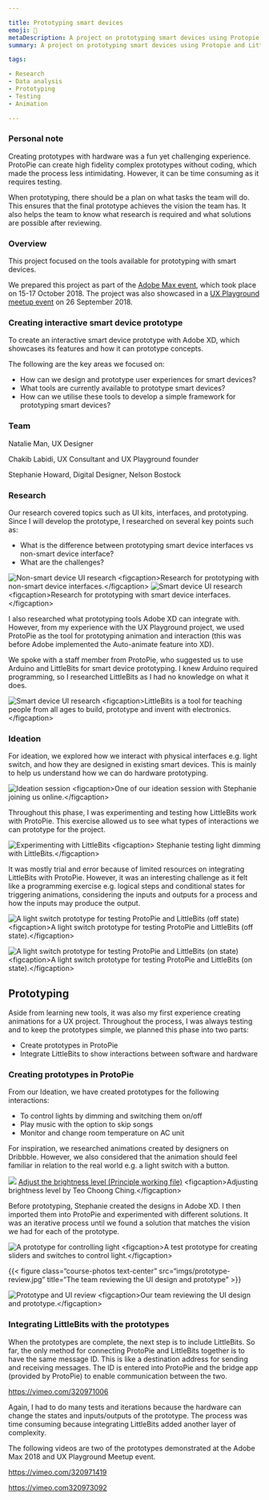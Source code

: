 ```yaml
---

title: Prototyping smart devices
emoji: 🚀
metaDescription: A project on prototyping smart devices using Protopie and LittleBits. This was showcased in Adobe Max 2018, UX Playground and Digital Age Summit.
summary: A project on prototyping smart devices using Protopie and LittleBits. This was showcased in Adobe Max 2018, UX Playground and Digital Age Summit.

tags:

- Research
- Data analysis
- Prototyping
- Testing
- Animation

---
```


### Personal note

Creating prototypes with hardware was a fun yet challenging experience. ProtoPie can create high fidelity complex prototypes without coding, which made the process less intimidating. However, it can be time consuming as it requires testing.

When prototyping, there should be a plan on what tasks the team will do. This ensures that the final prototype achieves the vision the team has. It also helps the team to know what research is required and what solutions are possible after reviewing.

### Overview

This project focused on the tools available for prototyping with smart devices.

We prepared this project as part of the [Adobe Max event](https://2018.max.adobe.com/sessions/max-online/#24803), which took place on 15-17 October 2018. The project was also showcased in a [UX Playground meetup event](https://www.meetup.com/UX-Playground-The-User-Experience-Meetup-for-Londoners/events/254440446/) on 26 September 2018.

### Creating interactive smart device prototype

To create an interactive smart device prototype with Adobe XD, which showcases its features and how it can prototype concepts.

The following are the key areas we focused on:

- How can we design and prototype user experiences for smart devices?
- What tools are currently available to prototype smart devices?
- How can we utilise these tools to develop a simple framework for prototyping smart devices?

### Team

Natalie Man, UX Designer

Chakib Labidi, UX Consultant and UX Playground founder

Stephanie Howard, Digital Designer, Nelson Bostock

### Research

Our research covered topics such as UI kits, interfaces, and prototyping. Since I will develop the prototype, I researched on several key points such as:

- What is the difference between prototyping smart device interfaces vs non-smart device interface?
- What are the challenges?

![Non-smart device UI research](https://boring-wright-dbc496.netlify.app/static/img/non-smart-ui-research.png) &lt;figcaption&gt;Research for prototyping with non-smart device interfaces.&lt;/figcaption&gt;
![Smart device UI research](https://boring-wright-dbc496.netlify.app/static/img/smart-ui-research.png) &lt;figcaption&gt;Research for prototyping with smart device interfaces.&lt;/figcaption&gt;

I also researched what prototyping tools Adobe XD can integrate with. However, from my experience with the UX Playground project, we used ProtoPie as the tool for prototyping animation and interaction (this was before Adobe implemented the Auto-animate feature into XD).

We spoke with a staff member from ProtoPie, who suggested us to use Arduino and LittleBits for smart device prototyping. I knew Arduino required programming, so I researched LittleBits as I had no knowledge on what it does.

![Smart device UI research](https://boring-wright-dbc496.netlify.app/static/img/littlebits.png) &lt;figcaption&gt;LittleBits is a tool for teaching people from all ages to build, prototype and invent with electronics.&lt;/figcaption&gt;

### Ideation

For ideation, we explored how we interact with physical interfaces e.g. light switch, and how they are designed in existing smart devices. This is mainly to help us understand how we can do hardware prototyping.

![Ideation session](https://boring-wright-dbc496.netlify.app/static/img/ideation-session.png) &lt;figcaption&gt;One of our ideation session with Stephanie joining us online.&lt;/figcaption&gt;

Throughout this phase, I was experimenting and testing how LittleBits work with ProtoPie. This exercise allowed us to see what types of interactions we can prototype for the project.

![Experimenting with LittleBits](https://boring-wright-dbc496.netlify.app/static/img/littlebits-light-dimming.png) &lt;figcaption&gt; Stephanie testing light dimming with LittleBits.&lt;/figcaption&gt;

It was mostly trial and error because of limited resources on integrating LittleBits with ProtoPie. However, it was an interesting challenge as it felt like a programming exercise e.g. logical steps and conditional states for triggering animations, considering the inputs and outputs for a process and how the inputs may produce the output.

![A light switch prototype for testing ProtoPie and LittleBits (off state)](https://boring-wright-dbc496.netlify.app/static/img/littlebits-protopie-light-off-test.png) &lt;figcaption&gt;A light switch prototype for testing ProtoPie and LittleBits (off state).&lt;/figcaption&gt;

![A light switch prototype for testing ProtoPie and LittleBits (on state)](https://boring-wright-dbc496.netlify.app/static/img/littlebits-protopie-light-on-test.png) &lt;figcaption&gt;A light switch prototype for testing ProtoPie and LittleBits (on state).&lt;/figcaption&gt;

## Prototyping

Aside from learning new tools, it was also my first experience creating animations for a UX project. Throughout the process, I was always testing and to keep the prototypes simple, we planned this phase into two parts:

- Create prototypes in ProtoPie
- Integrate LittleBits to show interactions between software and hardware

### Creating prototypes in ProtoPie

From our Ideation, we have created prototypes for the following interactions:

- To control lights by dimming and switching them on/off
- Play music with the option to skip songs
- Monitor and change room temperature on AC unit

For inspiration, we researched animations created by designers on Dribbble. However, we also considered that the animation should feel familiar in relation to the real world e.g. a light switch with a button.

<img src="https://boring-wright-dbc496.netlify.app/static/img/dribbble-adjust-light-teo-choong-ching.gif"> [Adjust the brightness level (Principle working file)](https://dribbble.com/shots/3572111-Adjust-the-brightness-level-Principle-working-file%E2%80%9D) &lt;figcaption&gt;Adjusting brightness level by Teo Choong Ching.&lt;/figcaption&gt;

Before prototyping, Stephanie created the designs in Adobe XD. I then imported them into ProtoPie and experimented with different solutions. It was an iterative process until we found a solution that matches the vision we had for each of the prototype.

![A prototype for controlling light](https://boring-wright-dbc496.netlify.app/static/img/light-switch-prototype.png) &lt;figcaption&gt;A test prototype for creating sliders and switches to control light.&lt;/figcaption&gt;

{{&lt; figure class=“course-photos text-center” src=“imgs/prototype-review.jpg” title=“The team reviewing the UI design and prototype” &gt;}}

![Prototype and UI review](https://boring-wright-dbc496.netlify.app/static/img/prototype-review.png) &lt;figcaption&gt;Our team reviewing the UI design and prototype.&lt;/figcaption&gt;

### Integrating LittleBits with the prototypes

When the prototypes are complete, the next step is to include LittleBits. So far, the only method for connecting ProtoPie and LittleBits together is to have the same message ID. This is like a destination address for sending and receiving messages. The ID is entered into ProtoPie and the bridge app (provided by ProtoPie) to enable communication between the two.

https://vimeo.com/320971006

Again, I had to do many tests and iterations because the hardware can change the states and inputs/outputs of the prototype. The process was time consuming because integrating LittleBits added another layer of complexity.

The following videos are two of the prototypes demonstrated at the Adobe Max 2018 and UX Playground Meetup event.

https://vimeo.com/320971419

https://vimeo.com320973092
